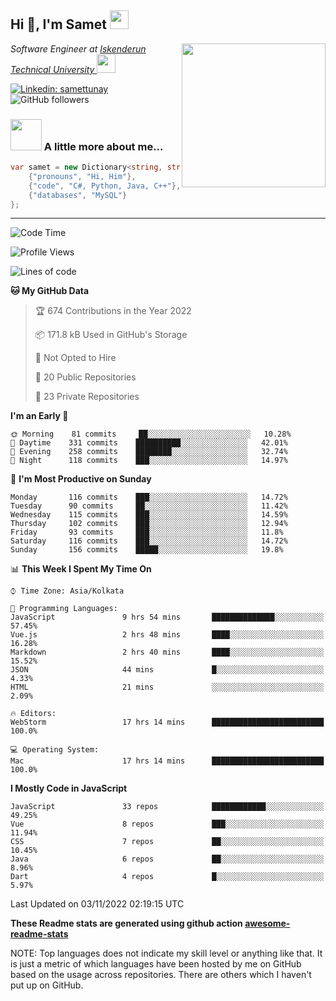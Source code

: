 <h2>Hi 👋, I'm Samet <img src="https://emojis.slackmojis.com/emojis/images/1531849430/4246/blob-sunglasses.gif?1531849430" width="30"/></h2>
<img align='right' src="https://media.giphy.com/media/M9gbBd9nbDrOTu1Mqx/giphy.gif" width="230">
<p><em>Software Engineer at <a href="https://iste.edu.tr/">Iskenderun Technical University
</a><img src="https://media.giphy.com/media/WUlplcMpOCEmTGBtBW/giphy.gif" width="30"> 
</em></p>

[![Linkedin: samettunay](https://img.shields.io/badge/-samettunay-blue?style=flat-square&logo=Linkedin&logoColor=white&link=https://www.linkedin.com/in/samet-tunay-774bb91b0/)](https://www.linkedin.com/in/samet-tunay-774bb91b0/)
![GitHub followers](https://img.shields.io/github/followers/samettunay?label=Follow&style=social)


### <img src="https://media.giphy.com/media/VgCDAzcKvsR6OM0uWg/giphy.gif" width="50"> A little more about me...  

```c#
var samet = new Dictionary<string, string>(){
	{"pronouns", "Hi, Him"},
	{"code", "C#, Python, Java, C++"},
	{"databases", "MySQL"}
};
```

---
<!--START_SECTION:waka-->
![Code Time](http://img.shields.io/badge/Code%20Time-2%2C042%20hrs%205%20mins-blue)

![Profile Views](http://img.shields.io/badge/Profile%20Views-978-blue)

![Lines of code](https://img.shields.io/badge/From%20Hello%20World%20I%27ve%20Written-1%20Million%20lines%20of%20code-blue)

**🐱 My GitHub Data** 

> 🏆 674 Contributions in the Year 2022
 > 
> 📦 171.8 kB Used in GitHub's Storage 
 > 
> 🚫 Not Opted to Hire
 > 
> 📜 20 Public Repositories 
 > 
> 🔑 23 Private Repositories  
 > 
**I'm an Early 🐤** 

```text
🌞 Morning    81 commits     ██░░░░░░░░░░░░░░░░░░░░░░░   10.28% 
🌆 Daytime    331 commits    ██████████░░░░░░░░░░░░░░░   42.01% 
🌃 Evening    258 commits    ████████░░░░░░░░░░░░░░░░░   32.74% 
🌙 Night      118 commits    ███░░░░░░░░░░░░░░░░░░░░░░   14.97%

```
📅 **I'm Most Productive on Sunday** 

```text
Monday       116 commits    ███░░░░░░░░░░░░░░░░░░░░░░   14.72% 
Tuesday      90 commits     ██░░░░░░░░░░░░░░░░░░░░░░░   11.42% 
Wednesday    115 commits    ███░░░░░░░░░░░░░░░░░░░░░░   14.59% 
Thursday     102 commits    ███░░░░░░░░░░░░░░░░░░░░░░   12.94% 
Friday       93 commits     ███░░░░░░░░░░░░░░░░░░░░░░   11.8% 
Saturday     116 commits    ███░░░░░░░░░░░░░░░░░░░░░░   14.72% 
Sunday       156 commits    █████░░░░░░░░░░░░░░░░░░░░   19.8%

```


📊 **This Week I Spent My Time On** 

```text
⌚︎ Time Zone: Asia/Kolkata

💬 Programming Languages: 
JavaScript               9 hrs 54 mins       ██████████████░░░░░░░░░░░   57.45% 
Vue.js                   2 hrs 48 mins       ████░░░░░░░░░░░░░░░░░░░░░   16.28% 
Markdown                 2 hrs 40 mins       ████░░░░░░░░░░░░░░░░░░░░░   15.52% 
JSON                     44 mins             █░░░░░░░░░░░░░░░░░░░░░░░░   4.33% 
HTML                     21 mins             ░░░░░░░░░░░░░░░░░░░░░░░░░   2.09%

🔥 Editors: 
WebStorm                 17 hrs 14 mins      █████████████████████████   100.0%

💻 Operating System: 
Mac                      17 hrs 14 mins      █████████████████████████   100.0%

```

**I Mostly Code in JavaScript** 

```text
JavaScript               33 repos            ████████████░░░░░░░░░░░░░   49.25% 
Vue                      8 repos             ███░░░░░░░░░░░░░░░░░░░░░░   11.94% 
CSS                      7 repos             ██░░░░░░░░░░░░░░░░░░░░░░░   10.45% 
Java                     6 repos             ██░░░░░░░░░░░░░░░░░░░░░░░   8.96% 
Dart                     4 repos             █░░░░░░░░░░░░░░░░░░░░░░░░   5.97%

```



 Last Updated on 03/11/2022 02:19:15 UTC
<!--END_SECTION:waka-->

**These Readme stats are generated using github action [awesome-readme-stats](https://github.com/anmol098/waka-readme-stats)**

NOTE: Top languages does not indicate my skill level or anything like that. It is just a metric of which languages have been hosted by me on GitHub based on the usage across repositories. There are others which I haven't put up on GitHub.
<!--stackedit_data:
eyJoaXN0b3J5IjpbMTI2NjU1ODI4OCwtMTU1MDQ0NTAwOSwtMT
YyMTcyNTA5XX0=
-->
